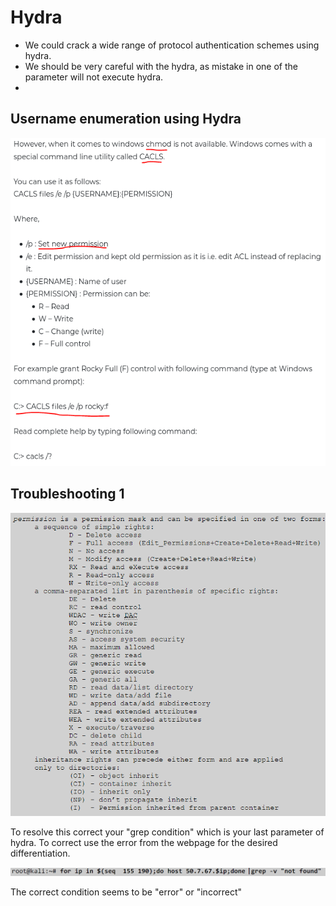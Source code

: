# Hydra

* We could crack a wide range of protocol authentication schemes using hydra.
* We should be very careful with the hydra, as mistake in one of the parameter will not execute hydra.
* 
## Username enumeration using Hydra

![&quot;-e n&quot; option in hydra](../.gitbook/assets/image%20%2828%29.png)

## Troubleshooting 1

![](../.gitbook/assets/image%20%2839%29.png)

To resolve this correct your "grep condition" which is your last parameter of hydra. To correct use the error from the webpage for the desired differentiation.

![](../.gitbook/assets/image%20%2817%29.png)

The correct condition seems to be "error" or "incorrect"

